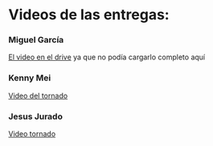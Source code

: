 # Videos de las entregas:

### Miguel García

[El video en el drive](https://drive.google.com/file/d/1JTArlpqmPzR_JrCDnDplJSzKAT0Bsyt1/view?usp=sharing) ya que no podía cargarlo completo aquí

### Kenny Mei 

[Video del tornado](https://drive.google.com/file/d/1WeAFHiuDxMF5xqL0Uc9BJEfeIyDKKBI-/view?usp=sharing) 

### Jesus Jurado

[Video tornado](https://drive.google.com/drive/u/3/folders/13LdFxUzouGSqPMCaKQZMZXHYaJJq4Y2Y)
